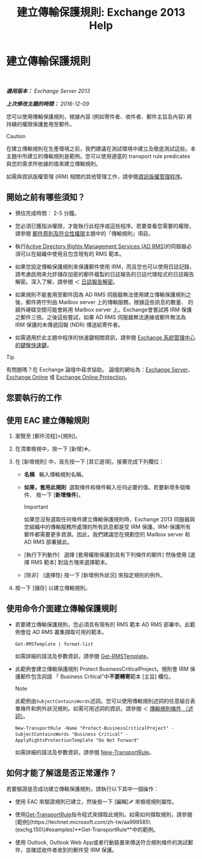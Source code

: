 ﻿---
title: '建立傳輸保護規則: Exchange 2013 Help'
TOCTitle: 建立傳輸保護規則
ms:assetid: 3a857185-ee16-4ee7-9e57-8be95f7e753a
ms:mtpsurl: https://technet.microsoft.com/zh-tw/library/Dd302432(v=EXCHG.150)
ms:contentKeyID: 50472989
ms.date: 05/21/2018
mtps_version: v=EXCHG.150
ms.translationtype: MT
---

# 建立傳輸保護規則

 

_**適用版本：** Exchange Server 2013_

_**上次修改主題的時間：** 2016-12-09_

您可以使用傳輸保護規則，根據內容 (例如寄件者、收件者、郵件主旨及內容) 將持續的權限保護套用至郵件。


> [!CAUTION]  
> 在建立傳輸規則在生產環境之前，我們建議在測試環境中建立及徹底測試這些。本主題中所建立的傳輸規則是範例。您可以使用適當的 transport rule predicates 與您的需求所依據的值來建立傳輸規則。




如需與資訊版權管理 (IRM) 相關的其他管理工作，請參閱[資訊版權管理程序](information-rights-management-procedures-exchange-2013-help.md)。

## 開始之前有哪些須知？

  - 預估完成時間： 2-5 分鐘。

  - 您必須已獲指派權限，才能執行此程序或這些程序。若要查看您需要的權限，請參閱 [郵件原則及符合性權限](messaging-policy-and-compliance-permissions-exchange-2013-help.md)主題中的「傳輸規則」項目。

  - 執行[Active Directory Rights Management Services (AD RMS)](https://technet.microsoft.com/en-us/library/hh831364.aspx)的伺服器必須可以在組織中使用且包含現有的 RMS 範本。

  - 如果您設定傳輸保護規則來保護郵件使用 IRM，而且您也可以使用日誌記錄，請考慮啟用來允許儲存加密的郵件複製的日誌報告的日誌代理程式的日誌報告解密。深入了解，請參閱 ＜ [日誌報告解密](journal-report-decryption-exchange-2013-help.md)。

  - 如果規則不能套用至郵件因為 AD RMS 伺服器無法使用建立傳輸保護規則之後，郵件將佇列由 Mailbox server 上的傳輸服務。根據這些訊息的數量、 的額外硬碟空間可能會耗用 Mailbox server 上。Exchange會嘗試將 IRM 保護之郵件三倍。之後這些嘗試，如果 AD RMS 伺服器無法連線或郵件無法為 IRM 保護的未傳遞回報 (NDR) 傳送給寄件者。

  - 如需適用於此主題中程序的快速鍵相關資訊，請參閱 [Exchange 系統管理中心的鍵盤快速鍵](keyboard-shortcuts-in-the-exchange-admin-center-exchange-online-protection-help.md)。


> [!TIP]  
> 有問題嗎？在 Exchange 論壇中尋求協助。 論壇的網址為：<a href="https://go.microsoft.com/fwlink/p/?linkid=60612">Exchange Server</a>、 <a href="https://go.microsoft.com/fwlink/p/?linkid=267542">Exchange Online</a> 或 <a href="https://go.microsoft.com/fwlink/p/?linkid=285351">Exchange Online Protection</a>。




## 您要執行的工作

## 使用 EAC 建立傳輸規則

1.  瀏覽至 \[郵件流程\]\>\[規則\]。

2.  在清單檢視中，按一下 \[新增\]![加入圖示](images/JJ218640.c1e75329-d6d7-4073-a27d-498590bbb558(EXCHG.150).gif "加入圖示")。

3.  在 \[新增規則\] 中，首先按一下 \[其它選項\]，接著完成下列欄位：
    
      - **名稱**   輸入傳輸規則名稱。
    
      - **如果，套用此規則**  選取條件和條件輸入任何必要的值。若要新增多個條件、 按一下 \[**新增條件**\]。
        
        > [!IMPORTANT]  
        > 如果您沒有選取任何條件建立傳輸保護規則時，Exchange 2013 伺服器與您組織中的傳輸服務所處理的所有訊息都是受 IRM 保護。IRM-保護所有郵件都需要更多資源。因此，我們建議您在規劃您的 Mailbox server 和 AD RMS 部署據此。
    
      - \[執行下列動作\]   選擇 \[套用權限保護到具有下列條件的郵件\] 然後使用 \[選擇 RMS 範本\] 對話方塊來選擇範本。
    
      - \[除非\]   (選擇性) 按一下 \[新增例外狀況\] 來指定規則的例外。

4.  按一下 \[儲存\] 以建立傳輸規則。

## 使用命令介面建立傳輸保護規則

  - 若要建立傳輸保護規則，您必須具有現有的 RMS 範本 AD RMS 部署中。此範例會從 AD RMS 叢集擷取可用的範本。
    
        Get-RMSTemplate | format-list
    
    如需詳細的語法及參數資訊，請參閱 [Get-RMSTemplate](https://technet.microsoft.com/zh-tw/library/dd297960\(v=exchg.150\))。

  - 此範例會建立傳輸保護規則 Protect BusinessCriticalProject。規則會 IRM 保護郵件包含詞語 「 Business Critical"中**不要轉寄**範本 \[主旨\] 欄位。
    
    > [!NOTE]  
    > 此範例由<code>SubjectContainsWords</code>述詞。您可以使用傳輸規則述詞的任意組合表單條件和例外狀況規則。如需可用述詞的資訊，請參閱 ＜ <a href="mail-flow-rule-conditions-and-exceptions-predicates-in-exchange-2013-exchange-2013-help.md">傳輸規則條件 （述詞）</a>。
    
        New-TransportRule -Name "Protect-BusinessCriticalProject" -SubjectContainsWords "Business Critical" -ApplyRightsProtectionTemplate "Do Not Forward"
    
    如需詳細的語法及參數資訊，請參閱 [New-TransportRule](https://technet.microsoft.com/zh-tw/library/bb125138\(v=exchg.150\))。

## 如何才能了解這是否正常運作？

若要驗證是否成功建立傳輸保護規則，請執行以下其中一個操作：

  - 使用 EAC 來驗證規則已建立，然後按一下 \[編輯\]![編輯圖示](images/JJ218640.6f53ccb2-1f13-4c02-bea0-30690e6ea71d(EXCHG.150).gif "編輯圖示") 來檢視規則屬性。

  - 使用[Get-TransportRule](https://technet.microsoft.com/zh-tw/library/aa998585\(v=exchg.150\))指令程式來擷取此規則。如需如何擷取規則，請參閱[範例](https://technet.microsoft.com/zh-tw/aa998585\(exchg.150\)#examples)**Get-TransportRule**中的範例。

  - 使用 Outlook, Outlook Web App或者行動裝置來傳送符合規則條件的測試郵件，並確認收件者收到的郵件受 IRM 保護。

